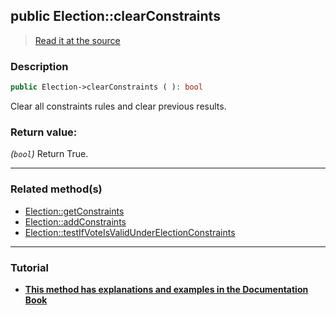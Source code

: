 ## public Election::clearConstraints

> [Read it at the source](https://github.com/julien-boudry/Condorcet/blob/master/src/Election.php#L341)

### Description    

```php
public Election->clearConstraints ( ): bool
```

Clear all constraints rules and clear previous results.
    

### Return value:   

*(`bool`)* Return True.


---------------------------------------

### Related method(s)      

* [Election::getConstraints](/Docs/ApiReferences/Election%20Class/public%20Election--getConstraints.md)    
* [Election::addConstraints](/Docs/ApiReferences/Election%20Class/public%20Election--addConstraints.md)    
* [Election::testIfVoteIsValidUnderElectionConstraints](/Docs/ApiReferences/Election%20Class/public%20Election--testIfVoteIsValidUnderElectionConstraints.md)    

---------------------------------------

### Tutorial

* **[This method has explanations and examples in the Documentation Book](https://www.condorcet.io/3.AsPhpLibrary/5.Votes/4.VoteConstraints)**    
